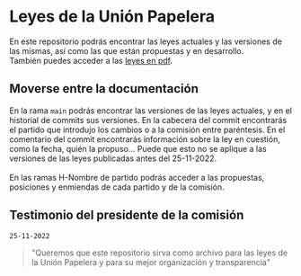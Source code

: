 # Leyes de la Unión Papelera
En este repositorio podrás encontrar las leyes actuales y las versiones de las mismas, así como
las que están propuestas y en desarrollo.<br>
También puedes acceder a las [leyes en pdf](https://unionpapelera.ml/leyes-papeleras.html "Leyes").
## Moverse entre la documentación
En la rama `main` podrás encontrar las versiones de las leyes actuales, y en el historial de commits sus versiones. En la cabecera del commit encontrarás el partido
que introdujo los cambios o a la comisión entre paréntesis. En el comentario del commit encontrarás
información sobre la ley en cuestión, como la fecha, quién la propuso... Puede que esto no se aplique a las versiones de las leyes publicadas antes del
25-11-2022. <br><br>
En las ramas H-Nombre de partido podrás acceder a las propuestas, posiciones y enmiendas de cada partido y de la comisión.
## Testimonio del presidente de la comisión
`25-11-2022`
> "Queremos que este repositorio sirva como archivo para las leyes de la Unión Papelera y para su mejor organización y transparencia"
